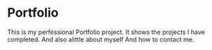 # Portfolio
This is my perfessional Portfolio project. It shows the projects I have completed. And also alittle about myself And how to contact me. 